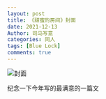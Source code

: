 ```yaml
---
layout: post
title: 《甜蜜的房间》封面
date: 2021-12-13
Author: 司马写意
categories: 同人
tags: [Blue Lock]
comments: true
---
```


![封面](https://s4.ax1x.com/2021/12/19/Te039J.jpg)

纪念一下今年写的最满意的一篇文
